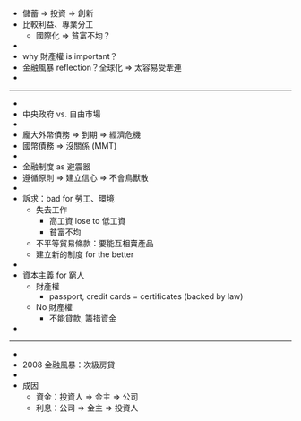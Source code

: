 - 儲蓄 => 投資 => 創新
- 比較利益、專業分工
	- 國際化 => 貧富不均？
-
- why 財產權 is important？
- 金融風暴 reflection？全球化 => 太容易受牽連
-
- ---
-
- 中央政府 vs. 自由市場
-
- 龐大外幣債務 => 到期 => 經濟危機
- 國幣債務 => 沒關係 (MMT)
-
- 金融制度 as 避震器
- 遵循原則 => 建立信心 => 不會鳥獸散
-
- 訴求：bad for 勞工、環境
	- 失去工作
		- 高工資 lose to 低工資
		- 貧富不均
	- 不平等貿易條款：要能互相賣產品
	- 建立新的制度 for the better
-
- 資本主義 for 窮人
	- 財產權
		- passport, credit cards = certificates (backed by law)
	- No 財產權
		- 不能貸款, 籌措資金
-
- ---
-
- 2008 金融風暴：次級房貸
-
- 成因
	- 資金：投資人 => 金主 => 公司
	- 利息：公司 => 金主 => 投資人